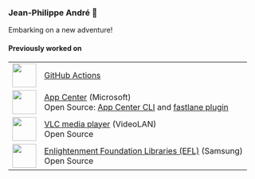 ### Jean-Philippe André 👋

Embarking on a new adventure!

#### Previously worked on

<table>
  <tr>
    <td><img src="https://github.githubassets.com/images/modules/site/features/actions-icon-actions.svg" height="48" /></td>
    <td><a href="https://github.com/features/actions">GitHub Actions</td>
  </tr>
  <tr>
    <td><img src="https://visualstudio.microsoft.com/wp-content/uploads/2017/10/microsoft-app-center-logo.png" height="48" /></td>
    <td>
      <a href="https://appcenter.ms">App Center</a> (Microsoft)<br />
      Open Source: <a href="https://github.com/microsoft/appcenter-cli">App Center CLI</a> and <a href="https://github.com/microsoft/fastlane-plugin-appcenter">fastlane plugin</a>
    </td>
  </tr>
  <tr>
    <td><img src="https://images.videolan.org/images/VLC-IconSmall.png" height="48" /></td>
    <td>
      <a href="https://www.videolan.org/vlc/index.html">VLC media player</a> (VideoLAN)<br />
      Open Source
    </td>
  </tr>
  <tr>
    <td><img src="https://upload.wikimedia.org/wikipedia/commons/thumb/9/9e/E17_enlightenment_logo_shiny_black_curved.svg/1200px-E17_enlightenment_logo_shiny_black_curved.svg.png" height="48" /></td>
    <td>
      <a href="https://www.enlightenment.org">Enlightenment Foundation Libraries (EFL)</a> (Samsung)<br />
      Open Source
    </td>
  </tr>
</table>
